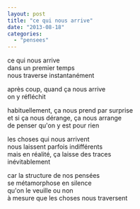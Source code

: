 ```yaml
---
layout: post
title: "ce qui nous arrive"
date: "2013-08-18"
categories:
  - "pensees"
---
```


ce qui nous arrive  
dans un premier temps  
nous traverse instantanément  

après coup, quand ça nous arrive  
on y réfléchit  

habituellement, ça nous prend par surprise  
et si ça nous dérange, ça nous arrange  
de penser qu'on y est pour rien  

les choses qui nous arrivent  
nous laissent parfois indifférents  
mais en réalité, ça laisse des traces  
inévitablement  

car la structure de nos pensées  
se métamorphose en silence  
qu'on le veuille ou non  
à mesure que les choses nous traversent  
